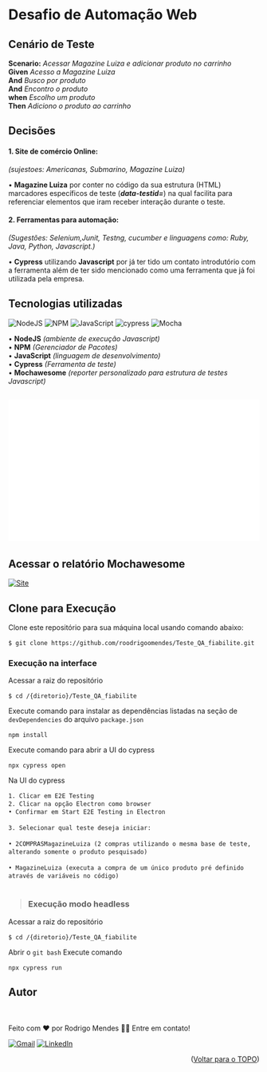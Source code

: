 <div id="top"></div>

# Desafio de Automação Web

## Cenário de Teste

**Scenario:** *Acessar Magazine Luiza e adicionar produto no carrinho*<br/>
**Given** *Acesso a Magazine Luiza*<br/>
**And** *Busco por produto*<br/>
**And** *Encontro o produto*<br/>
**when** *Escolho um produto*<br/>
**Then** *Adiciono o produto ao carrinho*

## Decisões

#### 1. Site de comércio Online:

*(sujestoes: Americanas, Submarino, Magazine Luiza)*

• **Magazine Luiza** por conter no código da sua estrutura (HTML) marcadores específicos de teste (*__data-testid=__*) na qual facilita para referenciar elementos que iram receber interação durante o teste.



#### 2. Ferramentas para automação:

*(Sugestões: SeIenium,Junit, Testng, cucumber e linguagens como: Ruby, Java, Python, Javascript.)*

• **Cypress** utilizando **Javascript** por já ter tido um contato introdutório com a ferramenta além de ter sido mencionado como uma ferramenta que já foi utilizada pela empresa.

## Tecnologias utilizadas
![NodeJS](https://img.shields.io/badge/node.js-6DA55F?style=for-the-badge&logo=node.js&logoColor=white)
![NPM](https://img.shields.io/badge/NPM-%23000000.svg?style=for-the-badge&logo=npm&logoColor=white)
![JavaScript](https://img.shields.io/badge/javascript-%23323330.svg?style=for-the-badge&logo=javascript&logoColor=%23F7DF1E)
![cypress](https://img.shields.io/badge/-cypress-%23E5E5E5?style=for-the-badge&logo=cypress&logoColor=058a5e)
![Mocha](https://img.shields.io/badge/-mochawesome-%238D6748?style=for-the-badge&logo=mocha&logoColor=white)


• **NodeJS** *(ambiente de execução Javascript)*
<br/>
• **NPM** *(Gerenciador de Pacotes)*
<br/>
• **JavaScript** *(linguagem de desenvolvimento)*
<br/>
• **Cypress** *(Ferramenta de teste)*
<br/>
• **Mochawesome** *(reporter  personalizado para estrutura de testes Javascript)*

## 
<img  alt="TesteE2E" width="700" src="https://github.com/roodrigoomendes/Teste_QA_fiabilite/blob/master/MagazineLuiza.gif?raw=true">

## Acessar o relatório Mochawesome

<a link href="https://roodrigoomendes.github.io/Teste_QA_fiabilite/cypress/reporte/mochawesome-report/mochawesome_2.html" target="_blank">![Site](https://shields.io/badge/acessar-mochawesome-green?&style=for-the-badge)</a>

## Clone para Execução

Clone este repositório para sua máquina local usando comando abaixo:

```
$ git clone https://github.com/roodrigoomendes/Teste_QA_fiabilite.git
```

### Execução na interface

Acessar a raiz do repositório
```
$ cd /{diretorio}/Teste_QA_fiabilite
```
Execute comando para instalar as dependências listadas na seção de `devDependencies` do arquivo `package.json`

```
npm install
```

Execute comando para abrir a UI do cypress
```
npx cypress open
```

Na UI do cypress
```
1. Clicar em E2E Testing
2. Clicar na opção Electron como browser
• Confirmar em Start E2E Testing in Electron

3. Selecionar qual teste deseja iniciar:

• 2COMPRASMagazineLuiza (2 compras utilizando o mesma base de teste, alterando somente o produto pesquisado)

• MagazineLuiza (executa a compra de um único produto pré definido através de variáveis no código)
  
```

>### Execução modo headless 

Acessar a raiz do repositório
```
$ cd /{diretorio}/Teste_QA_fiabilite
```
Abrir o ```git bash```
Execute comando 
```
npx cypress run
```


## Autor

<img style="border-radius: 50%;" src="https://media-exp2.licdn.com/dms/image/D4E35AQF5GqZ5re511A/profile-framedphoto-shrink_400_400/0/1653410495003?e=1658721600&v=beta&t=YXPeYBSZBIAtBpnWOYI2JA9kNhK5_zzgI7Otohv9KMo" width="100px" alt=""/><br>
<br />
Feito com ❤️ por Rodrigo Mendes 👋🏽 Entre em contato!
<br/>


 <a href="mailto:roodrigoomendessilva@gmail.com">![Gmail](https://img.shields.io/badge/Gmail-D14836?style=for-the-badge&logo=gmail&logoColor=white)</a>
 <a href="https://www.linkedin.com/in/rodrigomendes-/" target="_blank">![LinkedIn](https://img.shields.io/badge/linkedin-%230077B5.svg?style=for-the-badge&logo=linkedin&logoColor=white)</a> 

<p align="right">(<a href="#top">Voltar para o TOPO</a>)</p>
